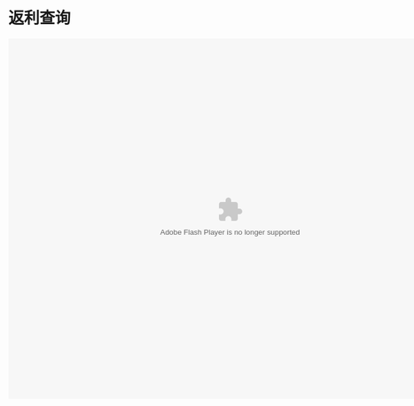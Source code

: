# 返利查询

<embed src="http://resource.3cwdb.com/kailong-donghua/V310303201105160200 .swf" width="800" height="650"  pluginspage="http://www.macromedia.com/go/getflashplayer" 
type="application/x-shockwave-flash" ></embed>

